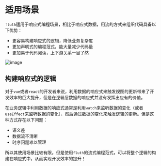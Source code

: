 # 适用场景

`fluth`适用于响应式编程场景，相比于响应式数据，用流的方式来组织代码具备以下优势：

- 更容易构建响应式的逻辑，降低业务复杂度
- 更加声明式的编程范式，能大量减少代码量
- 更加易于代码阅读，上下游关系一目了然

![image](/structure.drawio.svg)

## 构建响应式的逻辑

对于`vue`或者`react`的开发者来说，利用数据的响应式来触发视图的更新带来了开发效率的巨大提升，但是在逻辑层数据的响应式并没有发挥出应有的价值。

在业务逻辑中利用数据的响应式通常是利用`watch`来监听数据的变化（或者`useEffect`来监听数据的变化），然后通过数据的变化来触发逻辑的更新。但是这种方式存在以下问题：

- 语义差
- 数据流不清晰
- 时序问题难以管理

所以其使用场景比较有限，但是使用`fluth`的流式编程范式，可以将整个逻辑的构建在响应式中，从而实现开发效率的提升！

<!-- **以一个简单的例子来说明：**

### 命令式编程范式

假如有一个表单页面，会用到模块 A、模块 B、模块 C 的数据，表单绑定模块 A 的数据，点击后调用模块 A 的接口，返回结果后再调用模块 B 和 模块 C 的方法如下图所示：

![image](/traditional-code.drawio.svg)

其中`handleClick`方法既可以放在组件中实现，也可以在模块 A 实现:

- 需要手动管理数据的变化，并且需要手动管理后续逻辑的更新。页面和模块 A、模块 B、模块 C 之间耦合度较高，复用性较差。

### 响应式编程范式

使用`fluth`的流式响应式编程范式，可以将整个逻辑的构建在响应式中，如下所示：

![image](/stream-code.drawio.svg)

这样做有以下好处：

- 降低业务复杂度，模块 A、模块 B、模块 C 的逻辑通过流实现了响应式的串联，组件不用背负沉重的逻辑
- 依赖倒置：将模块 A 的流注入到模块 B、模块 C -->
